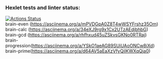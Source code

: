 ### Hexlet tests and linter status:
[![Actions Status](https://github.com/pawelmakarewicz/frontend-project-lvl1/workflows/hexlet-check/badge.svg)](https://github.com/pawelmakarewicz/frontend-project-lvl1/actions)   
brain-even (https://asciinema.org/a/mPVDGpA0Z8T4wWSYFrshz35Om)   
brain-calc (https://asciinema.org/a/34eXJ9rg9x1Cx2UTzAEdjbhbG)   
brain-gcd (https://asciinema.org/a/rhfhxud45uZSkvsGKNo0RTRaj)   
brain-progression(https://asciinema.org/a/YSkO1aeAG89SUiUAoONCw8iXd)   
brain-prime(https://asciinema.org/a/d64AV5aEaXzVfyQiIKWXqQja0)
